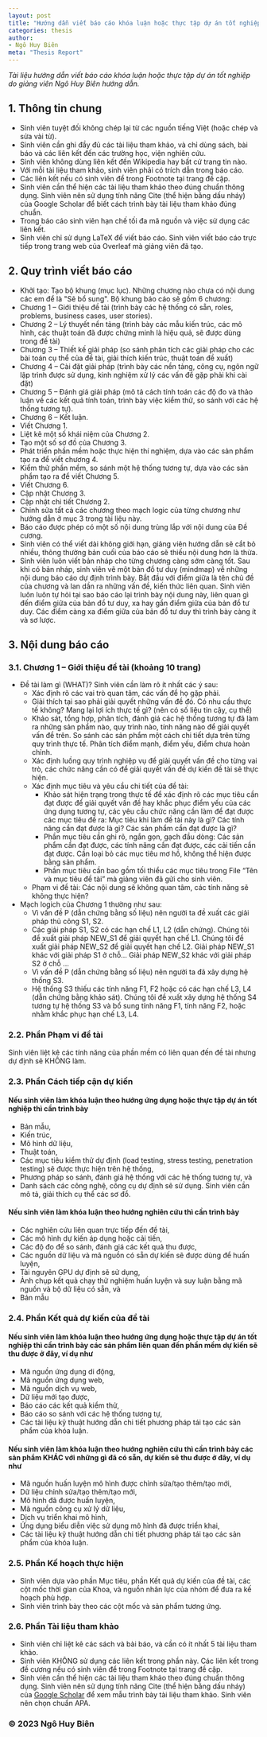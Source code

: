 ```yaml
---
layout: post
title: "Hướng dẫn viết báo cáo khóa luận hoặc thực tập dự án tốt nghiệp"
categories: thesis
author:
- Ngô Huy Biên
meta: "Thesis Report"
---
```

_Tài liệu hướng dẫn viết báo cáo khóa luận hoặc thực tập dự án tốt nghiệp do giảng viên Ngô Huy Biên hướng dẫn._

## 1. Thông tin chung
* Sinh viên tuyệt đối không chép lại từ các nguồn tiếng Việt (hoặc chép và sửa vài từ).
*	Sinh viên cần ghi đầy đủ các tài liệu tham khảo, và chỉ dùng sách, bài báo và các liên kết đến các trường học, viện nghiên cứu.
*	Sinh viên không dùng liên kết đến Wikipedia hay bất cứ trang tin nào.
*	Với mỗi tài liệu tham khảo, sinh viên phải có trích dẫn trong báo cáo.
*	Các liên kết nếu có sinh viên để trong Footnote tại trang đề cập.
*	Sinh viên cần thể hiện các tài liệu tham khảo theo đúng chuẩn thông dụng. Sinh viên nên sử dụng tính năng Cite (thể hiện bằng dấu nháy) của Google Scholar  để biết cách trình bày tài liệu tham khảo đúng chuẩn.
*	Trong báo cáo sinh viên hạn chế tối đa mã nguồn và việc sử dụng các liên kết.
* Sinh viên chỉ sử dụng LaTeX để viết báo cáo. Sinh viên viết báo cáo trực tiếp trong trang web của Overleaf mà giảng viên đã tạo.

## 2. Quy trình viết báo cáo
*	Khởi tạo: Tạo  bộ khung (mục lục). Những chương nào chưa có nội dung các em để là "Sẽ bổ sung". Bộ khung báo cáo sẽ gồm 6 chương:
  * Chương 1 – Giới thiệu đề tài (trình bày các hệ thống có sẵn, roles, problems, business cases, user stories).
  * Chương 2 – Lý thuyết nền tảng (trình bày các mẫu kiến trúc, các mô hình, các thuật toán đã được chứng minh là hiệu quả, sẽ được dùng trong đề tài)
  * Chương 3 – Thiết kế giải pháp (so sánh phân tích các giải pháp cho các bài toán cụ thể của đề tài, giải thích kiến trúc, thuật toán đề xuất)
  * Chương 4 – Cài đặt giải pháp (trình bày các nền tảng, công cụ, ngôn ngữ lập trình được sử dụng, kinh nghiệm xử lý các vấn đề gặp phải khi cài đặt)
  * Chương 5 – Đánh giá giải pháp (mô tả cách tính toán các độ đo và thảo luận về các kết quả tính toán, trình bày việc kiểm thử, so sánh với các hệ thống tương tự).
  * Chương 6 – Kết luận.
* Viết Chương 1.
* Liệt kê một số khái niệm của Chương 2.
* Tạo một số sơ đồ của Chương 3.
* Phát triển phần mềm hoặc thực hiện thí nghiệm, dựa vào các sản phẩm tạo ra để viết chương 4.
* Kiểm thử phần mềm, so sánh một hệ thống tương tự, dựa vào các sản phẩm tạo ra để viết Chương 5.
* Viết Chương 6.
* Cập nhật Chương 3.
* Cập nhật chi tiết Chương 2.
* Chỉnh sửa tất cả các chương theo mạch logic của từng chương như hướng dẫn ở mục 3 trong tài liệu này.
* Báo cáo được phép có một số nội dung trùng lắp với nội dung của Đề cương.
* Sinh viên có thể viết dài không giới hạn, giảng viên hướng dẫn sẽ cắt bỏ nhiều, thông thường bản cuối của báo cáo sẽ thiếu nội dung hơn là thừa.
* Sinh viên luôn viết bản nháp cho từng chương càng sớm càng tốt. Sau khi có bản nháp, sinh viên vẽ một bản đồ tư duy (mindmap) về những nội dung báo cáo dự định trình bày. Bắt đầu với điểm giữa là tên chủ đề của chương và lan dần ra những vấn đề, kiến thức liên quan. Sinh viên luôn luôn tự hỏi tại sao báo cáo lại trình bày nội dung này, liên quan gì đến điểm giữa của bản đồ tư duy, xa hay gần điểm giữa của bản đồ tư duy. Các điểm càng xa điểm giữa của bản đồ tư duy thì trình bày càng ít và sơ lược.

## 3. Nội dung báo cáo

### 3.1. Chương 1 – Giới thiệu đề tài (khoảng 10 trang)
* Đề tài làm gì (WHAT)? Sinh viên cần làm rõ ít nhất các ý sau:
  * Xác định rõ các vai trò quan tâm, các vấn đề họ gặp phải.
  * Giải thích tại sao phải giải quyết những vấn đề đó. Có nhu cầu thực tế không? Mang lại lợi ích thực tế gì? (nên có số liệu tin cậy, cụ thể)
  * Khảo sát, tổng hợp, phân tích, đánh giá các hệ thống tương tự đã làm ra những sản phẩm nào, quy trình nào, tính năng nào để giải quyết vấn đề trên. So sánh các sản phẩm một cách chi tiết dựa trên từng quy trình thực tế. Phân tích điểm mạnh, điểm yếu, điểm chưa hoàn chỉnh.
  * Xác định luồng quy trình nghiệp vụ để giải quyết vấn đề cho từng vai trò, các chức năng cần có để giải quyết vấn đề dự kiến đề tài sẽ thực hiện.
  * Xác định mục tiêu và yêu cầu chi tiết của đề tài:
    * Khảo sát hiện trạng trong thực tế để xác định rõ các mục tiêu cần đạt được để giải quyết vấn đề hay khắc phục điểm yếu của các ứng dụng tương tự, các yêu cầu chức năng cần làm để đạt được các mục tiêu đề ra: Mục tiêu khi làm đề tài này là gì? Các tính năng cần đạt được là gì? Các sản phẩm cần đạt được là gì?
    * Phần mục tiêu cần ghi rõ, ngắn gọn, gạch đầu dòng: Các sản phẩm cần đạt được, các tính năng cần đạt được, các cải tiến cần đạt được. Cần loại bỏ các mục tiêu mơ hồ, không thể hiện được bằng sản phẩm.
    * Phần mục tiêu cần bao gồm tối thiểu các mục tiêu trong File “Tên và mục tiêu đề tài” mà giảng viên đã gửi cho sinh viên.
  * Phạm vi đề tài: Các nội dung sẽ không quan tâm, các tính năng sẽ không thực hiện?
* Mạch logich của Chương 1 thường như sau:
  * Vì vấn đề P (dẫn chứng bằng số liệu) nên người ta đề xuất các giải pháp thủ công S1, S2.
  * Các giải pháp S1, S2 có các hạn chế L1, L2 (dẫn chứng). Chúng tôi đề xuất giải pháp NEW_S1 để giải quyết hạn chế L1. Chúng tôi đề xuất giải pháp NEW_S2 để giải quyết hạn chế L2. Giải pháp NEW_S1 khác với giải pháp S1 ở chỗ... Giải pháp NEW_S2 khác với giải pháp S2 ở chỗ ...
  * Vì vấn đề P (dẫn chứng bằng số liệu) nên người ta đã xây dựng hệ thống S3.
  * Hệ thống S3 thiếu các tính năng F1, F2 hoặc có các hạn chế L3, L4 (dẫn chứng bằng khảo sát). Chúng tôi đề xuất xây dựng hệ thống S4 tương tự hệ thống S3 và bổ sung tính năng F1, tính năng F2, hoặc nhằm khắc phục hạn chế L3, L4.


### 2.2. Phần Phạm vi đề tài
Sinh viên liệt kê các tính năng của phần mềm có liên quan đến đề tài nhưng dự định sẽ KHÔNG làm.

### 2.3. Phần Cách tiếp cận dự kiến

#### Nếu sinh viên làm khóa luận theo hướng ứng dụng hoặc thực tập dự án tốt nghiệp thì cần trình bày
* Bản mẫu, 
* Kiến trúc,
* Mô hình dữ liệu, 
* Thuật toán, 
* Các mục tiêu kiểm thử dự định (load testing, stress testing, penetration testing) sẽ được thực hiện trên hệ thống,
* Phương pháp so sánh, đánh giá hệ thống với các hệ thống tương tự, và
* Danh sách các công nghệ, công cụ dự định sẽ sử dụng. Sinh viên cần mô tả, giải thích cụ thể các sơ đồ.

#### Nếu sinh viên làm khóa luận theo hướng nghiên cứu thì cần trình bày
* Các nghiên cứu liên quan trực tiếp đến đề tài,
* Các mô hình dự kiến áp dụng hoặc cải tiến,
* Các độ đo để so sánh, đánh giá các kết quả thu được,
* Các nguồn dữ liệu và mã nguồn có sẵn dự kiến sẽ được dùng để huấn luyện,
* Tài nguyên GPU dự định sẽ sử dụng, 
* Ảnh chụp kết quả chạy thử nghiệm huấn luyện và suy luận bằng mã nguồn và bộ dữ liệu có sẵn, và
* Bản mẫu

### 2.4. Phần Kết quả dự kiến của đề tài

#### Nếu sinh viên làm khóa luận theo hướng ứng dụng hoặc thực tập dự án tốt nghiệp thì cần trình bày các sản phẩm liên quan đến phần mềm dự kiến sẽ thu được ở đây, ví dụ như
* Mã nguồn ứng dụng di động, 
* Mã nguồn ứng dụng web, 
* Mã nguồn dịch vụ web, 
* Dữ liệu mới tạo được,
* Báo cáo các kết quả kiểm thử,
* Báo cáo so sánh với các hệ thống tương tự,
* Các tài liệu kỹ thuật hướng dẫn chi tiết phương pháp tái tạo các sản phẩm của khóa luận.

#### Nếu sinh viên làm khóa luận theo hướng nghiên cứu thì cần trình bày các sản phẩm KHÁC với những gì đã có sẵn, dự kiến sẽ thu được ở đây, ví dụ như
* Mã nguồn huấn luyện mô hình được chỉnh sửa/tạo thêm/tạo mới,
* Dữ liệu chỉnh sửa/tạo thêm/tạo mới,
* Mô hình đã được huấn luyện,
* Mã nguồn công cụ xử lý dữ liệu,
* Dịch vụ triển khai mô hình,
* Ứng dụng biểu diễn việc sử dụng mô hình đã được triển khai,
* Các tài liệu kỹ thuật hướng dẫn chi tiết phương pháp tái tạo các sản phẩm của khóa luận.

### 2.5. Phần Kế hoạch thực hiện
* Sinh viên dựa vào phần Mục tiêu, phần Kết quả dự kiến của đề tài, các cột mốc thời gian của Khoa, và nguồn nhân lực của nhóm để đưa ra kế hoạch phù hợp.
* Sinh viên trình bày theo các cột mốc và sản phẩm tương ứng.

### 2.6. Phần Tài liệu tham khảo
* Sinh viên chỉ liệt kê các sách và bài báo, và cần có ít nhất 5 tài liệu tham khảo.
* Sinh viên KHÔNG sử dụng các liên kết trong phần này. Các liên kết trong đề cương nếu có sinh viên để trong Footnote tại trang đề cập.
* Sinh viên cần thể hiện các tài liệu tham khảo theo đúng chuẩn thông dụng. Sinh viên nên sử dụng tính năng Cite (thể hiện bằng dấu nháy) của [Google Scholar](https://scholar.google.com.vn/scholar?hl=en&as_sdt=0%2C5&q=Efficient+backprop) để xem mẫu trình bày tài liệu tham khảo. Sinh viên nên chọn chuẩn APA.

### &copy; 2023 Ngô Huy Biên
